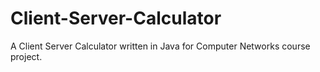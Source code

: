 # Client-Server-Calculator
A Client Server Calculator written in Java for Computer Networks course project.
